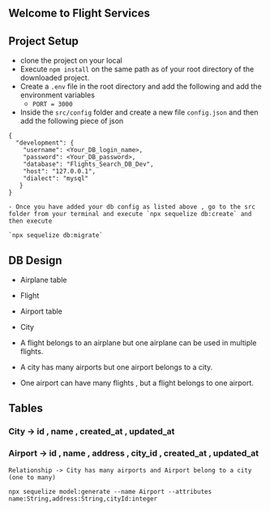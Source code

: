 ## Welcome to Flight Services

## Project Setup
- clone the project on your local
- Execute  `npm install` on the same path as of your root directory of the downloaded project.
- Create a `.env` file in the root directory and add the following and add the environment variables
  - `PORT = 3000`
- Inside the `src/config` folder and create a new file `config.json` and then add the following piece of json

```
{
  "development": {
    "username": <Your_DB_login_name>,
    "password": <Your_DB_password>,
    "database": "Flights_Search_DB_Dev",
    "host": "127.0.0.1",
    "dialect": "mysql"
   }
}
```

```
- Once you have added your db config as listed above , go to the src folder from your terminal and execute `npx sequelize db:create` and then execute

`npx sequelize db:migrate`
``` 


## DB Design 
  - Airplane table
  - Flight
  - Airport table
  - City 

  - A flight belongs to an airplane but one airplane can be used in multiple flights.
  - A city has many airports but one airport belongs to a city.
  - One airport can have many flights , but a flight belongs to one airport.


  ## Tables

  ### City -> id , name , created_at , updated_at
  ### Airport -> id , name , address , city_id , created_at , updated_at
    Relationship -> City has many airports and Airport belong to a city (one to many)

  ```
  npx sequelize model:generate --name Airport --attributes name:String,address:String,cityId:integer
  ```